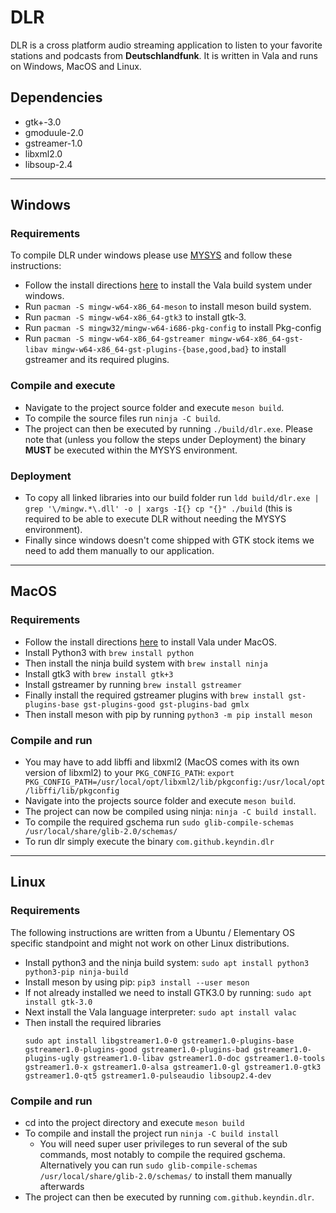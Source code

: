 # DLR

DLR is a cross platform audio streaming application to listen to your favorite stations and podcasts from **Deutschlandfunk**. It is written in Vala and runs on Windows, MacOS and Linux.

## Dependencies

* gtk+-3.0
* gmoduule-2.0
* gstreamer-1.0
* libxml2.0
* libsoup-2.4

---
## Windows

### Requirements

To compile DLR under windows please use [MYSYS](http://www.mingw.org/wiki/MSYS) and follow these instructions:

* Follow the install directions [here](https://wiki.gnome.org/Projects/Vala/ValaOnWindows ) to install the Vala build system under windows.
* Run ```pacman -S mingw-w64-x86_64-meson``` to install meson build system.
* Run ```pacman -S mingw-w64-x86_64-gtk3``` to install gtk-3.
* Run ```pacman -S mingw32/mingw-w64-i686-pkg-config``` to install Pkg-config
* Run ```pacman -S mingw-w64-x86_64-gstreamer mingw-w64-x86_64-gst-libav mingw-w64-x86_64-gst-plugins-{base,good,bad}``` to install gstreamer and its required plugins.

### Compile and execute

* Navigate to the project source folder and execute ```meson build```.
* To compile the source files run ```ninja -C build```.
* The project can then be executed by running ```./build/dlr.exe```. Please note that (unless you follow the steps under Deployment) the binary **MUST** be executed within the MYSYS environment.

### Deployment

* To copy all linked libraries into our build folder run ```ldd build/dlr.exe | grep '\/mingw.*\.dll' -o | xargs -I{} cp "{}" ./build``` (this is required to be able to execute DLR without needing the MYSYS environment).
* Finally since windows doesn't come shipped with GTK stock items we need to add them manually to our application.

---

## MacOS

### Requirements

* Follow the install directions [here](https://wiki.gnome.org/Projects/Vala/ValaOnOSX) to install Vala under MacOS.
* Install Python3 with ```brew install python```
* Then install the ninja build system with ```brew install ninja```
* Install gtk3 with ```brew install gtk+3```
* Install gstreamer by running ```brew install gstreamer```
* Finally install the required gstreamer plugins with ```brew install gst-plugins-base gst-plugins-good gst-plugins-bad gmlx```
* Then install meson with pip by running ```python3 -m pip install meson```

### Compile and run

* You may have to add libffi and libxml2 (MacOS comes with its own version of libxml2) to your ```PKG_CONFIG_PATH```: ```export PKG_CONFIG_PATH=/usr/local/opt/libxml2/lib/pkgconfig:/usr/local/opt/libffi/lib/pkgconfig```
* Navigate into the projects source folder and execute ```meson build```.
* The project can now be compiled using ninja: ```ninja -C build install```.
* To compile the required gschema run ```sudo glib-compile-schemas /usr/local/share/glib-2.0/schemas/```
* To run dlr simply execute the binary ```com.github.keyndin.dlr```

---

## Linux

### Requirements

The following instructions are written from a Ubuntu / Elementary OS specific standpoint and might not work on other Linux distributions.

* Install python3 and the ninja build system: ```sudo apt install python3 python3-pip ninja-build```
* Install meson by using pip: ```pip3 install --user meson```
* If not already installed we need to install GTK3.0 by running: ```sudo apt install gtk-3.0```
* Next install the Vala language interpreter: ```sudo apt install valac```
* Then install the required libraries
  ```
  sudo apt install libgstreamer1.0-0 gstreamer1.0-plugins-base gstreamer1.0-plugins-good gstreamer1.0-plugins-bad gstreamer1.0-plugins-ugly gstreamer1.0-libav gstreamer1.0-doc gstreamer1.0-tools gstreamer1.0-x gstreamer1.0-alsa gstreamer1.0-gl gstreamer1.0-gtk3 gstreamer1.0-qt5 gstreamer1.0-pulseaudio libsoup2.4-dev
  ```

### Compile and run
* cd into the project directory and execute ```meson build```
* To compile and install the project run ```ninja -C build install```
    * You will need super user privileges to run several of the sub commands, most notably to compile the required gschema.
      Alternatively you can run ```sudo glib-compile-schemas /usr/local/share/glib-2.0/schemas/``` to install them manually afterwards
* The project can then be executed by running ```com.github.keyndin.dlr```.